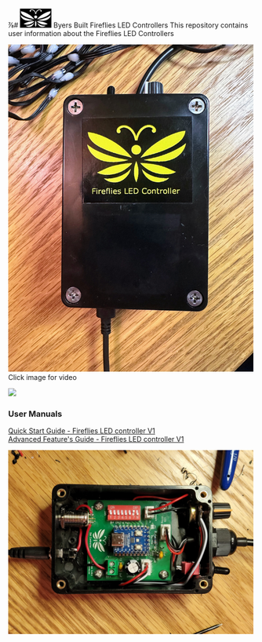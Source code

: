⅞# <img src="/assets/Firefly_basic_logo.png" width="64">  Byers Built Fireflies LED Controllers
This repository contains user information about the Fireflies LED Controllers

<img src="assets/Fireflies_box_with _logo.jpg" width="500">
<br>
Click image for video

[<img src="/assets/20240608_155041.jpg" width="500">](https://photos.app.goo.gl/UaPuwaba9bqjVWHB6)

### User Manuals
[Quick Start Guide - Fireflies LED controller V1](/user_manuals/Fireflies_controller_std_v1.md)
<br>
[Advanced Feature's Guide - Fireflies LED controller V1](user_manuals/v1_advanced_features.md)

[<img src="/assets/Fireflies_std_vi_open_controller.jpg" width="500">](/user_manuals/Fireflies_controller_std_v1.md)
